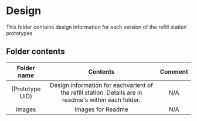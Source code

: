 # Design

This folder contains design information for each version of the refill station prototypes

## Folder contents

|   Folder name   |                                               Contents                                                | Comment |
| :-------------: | :---------------------------------------------------------------------------------------------------: | :-----: |
| (Prototype UID) | Design information for eachvarient of the refill station. Details are in readme's within each folder. |   N/A   |
|     images      |                                           Images for Readme                                           |   N/A   |

